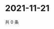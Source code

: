 # 2021-11-21

共 0 条

<!-- BEGIN WEIBO -->
<!-- 最后更新时间 Sun Nov 21 2021 03:06:54 GMT+0800 (China Standard Time) -->

<!-- END WEIBO -->
